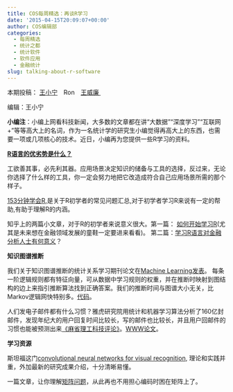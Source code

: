 ```yaml
---
title: COS每周精选：再谈R学习
date: '2015-04-15T20:09:07+00:00'
author: COS编辑部
categories:
  - 每周精选
  - 统计之都
  - 统计软件
  - 软件应用
  - 金融统计
slug: talking-about-r-software
---
```


本期投稿： <a href="http://weibo.com/wangxiaoningtongxue/profile?rightmod=1&wvr=6&mod=personinfo" target="_blank">王小宁</a>　Ron　<a href="http://weibo.com/u/1657470871?from=feed&loc=avatar" target="_blank">王威廉 </a>

编辑：王小宁
  
**小编注**：小编上网看科技新闻，大多数的文章都在讲“大数据”“深度学习”“互联网+”等等高大上的名词，作为一名统计学的研究生小编觉得再高大上的东西，也需要一项或几项核心的技术。近日，小编再为您提供一些R学习的资料。

<a href="http://www.thebigdata.cn/QiTa/13973.html" target="_blank"><strong>R语言的优劣势是什么？</strong></a>

工欲善其事，必先利其器。应用场景决定知识的储备与工具的选择，反过来，无论你选择了什么样的工具，你一定会努力地把它改造成符合自己应用场景所需的那个样子。

<!--more-->

<a href="http://cran.r-project.org/doc/contrib/Liu-FAQ.pdf" target="_blank">153分钟学会R</a>,是关于R初学者的常见问题汇总,对于初学者学习R来说有一定的帮助,有助于理解R的内涵。

知乎上的两篇小文章，对于R的初学者来说意义很大。第一篇： <a href="http://www.zhihu.com/question/21654166" target="_blank">如何开始学习R</a>(尤其是未来想在金融领域发展的童鞋一定要进来看看)。 第二篇：<a href="http://www.zhihu.com/question/21030722" target="_blank">学习R语言对金融分析人士有何意义</a>？

**知识图谱推断**

我们关于知识图谱推断的统计关系学习期刊论文在<a href="http://www.cs.cmu.edu/~yww/papers/ProPPR_MLJ_sub.pdf" target="_blank">Machine Learning发表</a>。 每条一阶逻辑规则都有特征向量，可从数据中学习规则的权重，并在推断时映射到图结构的边上来指引推断算法找到正确答案。我们的推断时间与图谱大小无关，比Markov逻辑网快特别多。<a href="%20https://github.com/TeamCohen/ProPPR" target="_blank">代码</a>。

人们发电子邮件都有什么习惯？雅虎研究院用统计和机器学习算法分析了160亿封邮件，发现年纪大的用户回复时间比较长，写的邮件也比较长，并且用户回邮件的习惯也能被预测出来<a href="http://www.technologyreview.com/view/536586/machine-learning-algorithm-mines-16-billion-e-mails/" target="_blank">《麻省理工科技评论》</a>。<a href="http://arxiv.org/pdf/1504.00704v1.pdf" target="_blank">WWW论文</a>。

**学习资源**

斯坦福这门<a href="http://cs231n.stanford.edu/syllabus.html" target="_blank">convolutional neural networks for visual recognition</a>, 理论和实践并重，外加最新的研究成果介绍，十分清晰易懂。

一篇文章，让你理解<a href="http://www.52cs.org/?p=175" target="_blank">矩阵问题</a>，从此再也不用担心编码时困在矩阵上了。

&nbsp;
